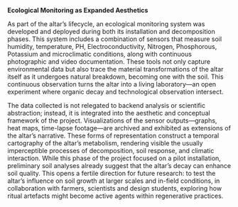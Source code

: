 
**Ecological Monitoring as Expanded Aesthetics**

As part of the altar’s lifecycle, an ecological monitoring system was developed and deployed during both its installation and decomposition phases. This system includes a combination of sensors that measure soil humidity, temperature, PH, Electroconductivity, Nitrogen, Phosphorous, Potassium and microclimatic conditions, along with continuous photographic and video documentation. These tools not only capture environmental data but also trace the material transformations of the altar itself as it undergoes natural breakdown, becoming one with the soil. This continuous observation turns the altar into a living laboratory—an open experiment where organic decay and technological observation intersect.

The data collected is not relegated to backend analysis or scientific abstraction; instead, it is integrated into the aesthetic and conceptual framework of the project. Visualizations of the sensor outputs—graphs, heat maps, time-lapse footage—are archived and exhibited as extensions of the altar’s narrative. These forms of representation construct a temporal cartography of the altar’s metabolism, rendering visible the usually imperceptible processes of decomposition, soil response, and climatic interaction. While this phase of the project focused on a pilot installation, preliminary soil analyses already suggest that the altar’s decay can enhance soil quality. This opens a fertile direction for future research: to test the altar’s influence on soil growth at larger scales and in-field conditions, in collaboration with farmers, scientists and design students, exploring how ritual artefacts might become active agents within regenerative practices.

